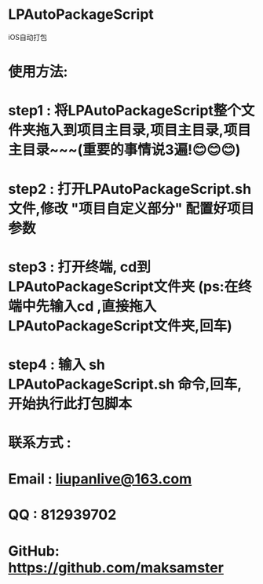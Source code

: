 # LPAutoPackageScript
iOS自动打包

# 使用方法:
# step1 : 将LPAutoPackageScript整个文件夹拖入到项目主目录,项目主目录,项目主目录~~~(重要的事情说3遍!😊😊😊)
# step2 : 打开LPAutoPackageScript.sh文件,修改 "项目自定义部分" 配置好项目参数
# step3 : 打开终端, cd到LPAutoPackageScript文件夹 (ps:在终端中先输入cd ,直接拖入LPAutoPackageScript文件夹,回车)
# step4 : 输入 sh LPAutoPackageScript.sh 命令,回车,开始执行此打包脚本


# 联系方式 :
# Email : liupanlive@163.com
# QQ : 812939702
# GitHub: https://github.com/maksamster
